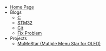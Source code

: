 - [Home Page](/README.md)
- Blogs
  - [C](Blogs/C/C语言系列汇总.md)
  - [STM32](Blogs/STM32/STM32系列汇总.md)
  - [Git](Blogs/Git/Git教程、命令速查、提交规范.md)
  - [Fix Problem](Blogs/FixProblem/VScode-Latex中反向搜索失灵的解决方案.md)
- Projects
  - [MuMeStar (Mutiple Menu Star for OLED)](Projects/MuMeStar%20(Mutiple%20Menu%20Star%20for%20OLED)%20详解.md)

